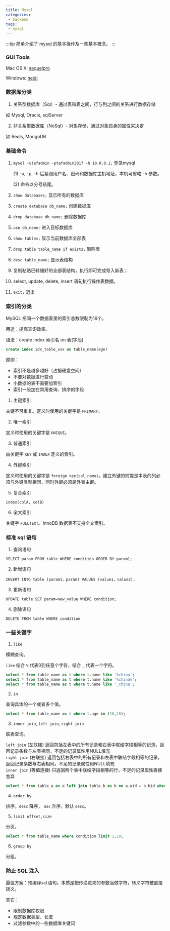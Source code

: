 ```yaml
---
title: Mysql
categories:
 - backend
tags:
 - mysql
---
```


<!-- 这里是文章摘要 -->

:::tip
简单介绍了 mysql 的基本操作及一些基本概念。
:::

<!-- more -->

### GUI Tools

Mac OS X: [sequelpro](http://www.sequelpro.com/)

Windows: [heidi](https://www.heidisql.com/)


### 数据库分类

1. 关系型数据库（Sql）- 通过表和表之间，行与列之间的关系进行数据存储

  如 Mysql, Oracle, sqlServer


2. 非关系型数据库（NoSql）- 对象存储，通过对象自身的属性来决定

  如 Redis, MongoDB


### 基础命令

1. `mysql -utafadmin -ptafadmin2017 -h 10.0.0.1;` 登录mysql

    (1) -u, -p, -h 后紧跟用户名、密码和数据库主机地址，本机可省略 -h 参数。

    (2) 命令以分号结尾。

2. `show databases;` 显示所有的数据库

3. `create database db_name;` 创建数据库

4. `drop database db_name;` 删除数据库

5. `use db_name;` 进入目标数据库

6. `show tables;` 显示当前数据库全部表

7. `drop table table_name if exists;` 删除表

8. `desc table_name;` 显示表结构

9. 复制粘贴已转储好的全部表结构，执行即可完成导入新表；

10. select, update, delete, insert 语句执行操作表数据。

11. `exit;` 退出


### 索引的分类

MySQL 把同一个数据表里的索引总数限制为16个。

用途：提高查询效率。

语法：create index 索引名 on 表(字段)
```sql
create index idx_table_xxx on table_name(age)
```

原则：

- 索引不是越多越好（占据硬盘空间）
- 不要对数据进行变动  
- 小数据的表不需要加索引  
- 索引一般加在常用查询、排序的字段  

1. 主键索引

  主键不可重复。定义时使用的关键字是 `PRIMARY`。

2. 唯一索引
  
  定义时使用的关键字是 `UNIQUE`。

3. 普通索引

  由关键字 `KEY` 或 `INDEX` 定义的索引。

4. 外键索引

  定义时使用的关键字是 `foreign key(col_name)`。建立外键的前提是本表的列必须与外键类型相同，同时外键必须是外表主键。

5. 复合索引

  `index(colA, colB)`

6. 全文索引

  关键字 `FULLTEXT`。InnoDB 数据表不支持全文索引。


### 标准 sql 语句

1. 查询语句

  `SELECT param FROM table WHERE condition ORDER BY param1;`

2. 新增语句

  `INSERT INTO table (param1，param) VALUES (value1，value2);`

3. 更新语句

  `UPDATE table SET param=new_value WHERE condition;`

4. 删除语句

  `DELETE FROM table WHERE condition`


### 一些关键字

1. `like`

  模糊查询。

  `like` 结合 `%` 代表0到任意个字符，结合 `_` 代表一个字符。

  ```sql
  select * from table_name as t where t.name like '%china';
  select * from table_name as t where t.name like '%china%';
  select * from table_name as t where t.name like '_china';
  ```

2. `in`

  查询具体的一个或者多个值。

  ```sql
  select * from table_name as t where t.age in (16,18);
  ```

3. `inner join`, `left join`, `right join`

  联表查询。

  `left join` (左联接) 返回包括左表中的所有记录和右表中联结字段相等的记录，返回记录条数与左表相同，不足的记录属性用NULL填充  
  `right join` (右联接) 返回包括右表中的所有记录和左表中联结字段相等的记录，返回记录条数与右表相同，不足的记录属性用NULL填充  
  `inner join` (等值连接) 只返回两个表中联结字段相等的行，不足的记录属性直接舍弃 

  ```sql
  select * from table_a as a left join table_b as b on a.aid = b.bid where condition;
  ```

4. `order by`

  排序。`desc` 降序， `asc` 升序，默认 `desc`。

5. `limit offset,size`

  分页。

  ```sql
  select * from table_name where condition limit 1,10;
  ```

6. `group by`

  分组。


### 防止 SQL 注入

  最佳方案：预编译`sql`语句。本质是把传递进来的参数当做字符，转义字符被直接转义。

  其它：

  - 限制数据库权限
  - 规定数据类型、长度
  - 过滤参数中的一些数据库关键词